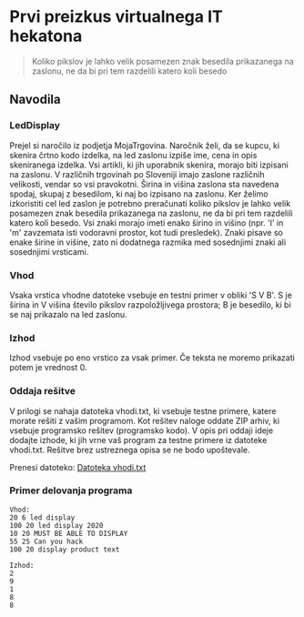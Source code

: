 # Prvi preizkus virtualnega IT hekatona
> Koliko pikslov je lahko velik posamezen znak besedila prikazanega na zaslonu, ne da bi pri tem razdelili katero koli besedo

## Navodila

### LedDisplay

Prejel si naročilo iz podjetja MojaTrgovina. Naročnik želi, da se kupcu, ki skenira črtno kodo izdelka, na led zaslonu izpiše ime, cena in opis skeniranega izdelka. Vsi artikli, ki jih uporabnik skenira, morajo biti izpisani na zaslonu. V različnih trgovinah po Sloveniji imajo zaslone različnih velikosti, vendar so vsi pravokotni. Širina in višina zaslona sta navedena spodaj, skupaj z besedilom, ki naj bo izpisano na zaslonu. Ker želimo izkoristiti cel led zaslon je potrebno preračunati koliko pikslov je lahko velik posamezen znak besedila prikazanega na zaslonu, ne da bi pri tem razdelili katero koli besedo. Vsi znaki morajo imeti enako širino in višino (npr. 'l' in 'm' zavzemata isti vodoravni prostor, kot tudi presledek). Znaki pisave so enake širine in višine, zato ni dodatnega razmika med sosednjimi znaki ali sosednjimi vrsticami.

### Vhod

Vsaka vrstica vhodne datoteke vsebuje en testni primer v obliki 'S V B'. S je širina in V višina število pikslov razpoložljivega prostora; B je besedilo, ki bi se naj prikazalo na led zaslonu.

### Izhod

Izhod vsebuje po eno vrstico za vsak primer. Če teksta ne moremo prikazati potem je vrednost 0.

### Oddaja rešitve

V prilogi se nahaja datoteka vhodi.txt, ki vsebuje testne primere, katere morate rešiti z vašim programom. Kot rešitev naloge oddate ZIP arhiv, ki vsebuje programsko rešitev (programsko kodo). V opis pri oddaji ideje dodajte izhode, ki jih vrne vaš program za testne primere iz datoteke vhodi.txt. Rešitve brez ustreznega opisa se ne bodo upoštevale.

Prenesi datoteko: [Datoteka vhodi.txt](http://kariernisejem.com/wp-content/uploads/2020/03/vhodi.txt)

### Primer delovanja programa
```
Vhod:
20 6 led display
100 20 led display 2020
10 20 MUST BE ABLE TO DISPLAY
55 25 Can you hack
100 20 display product text

Izhod:
2
9
1
8
8
```

<!-- ## Rešitev -->